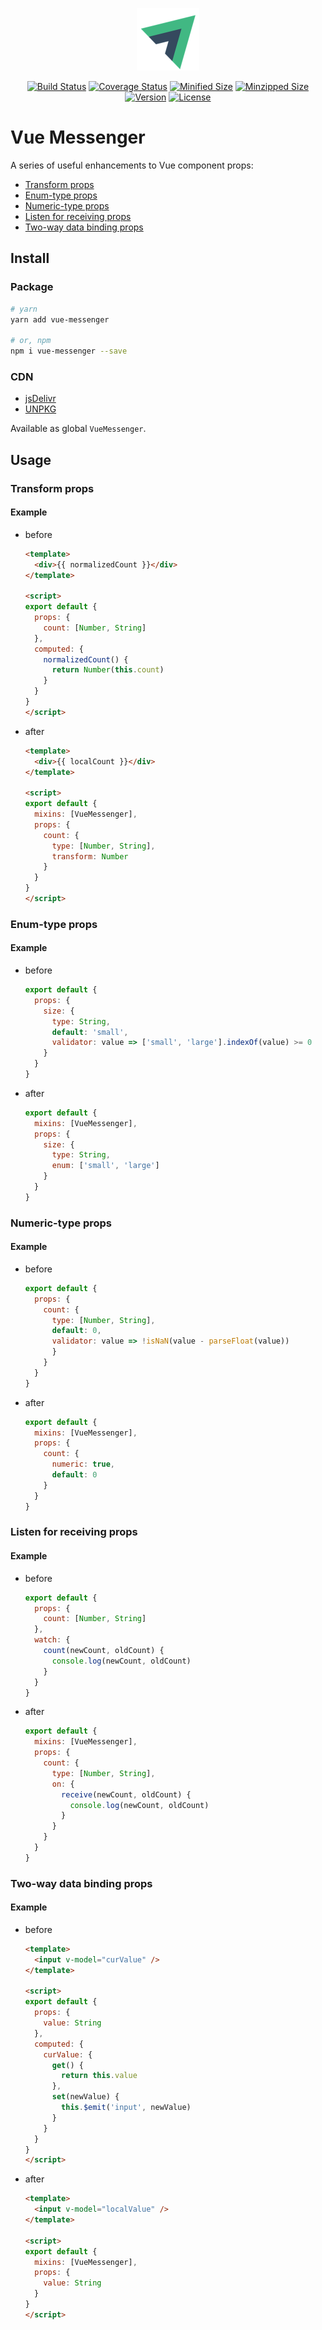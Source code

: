 <p align="center"><img width="100" src="./images/logo.png" alt="Vue Messenger logo"></p>

<p align="center">
  <a href="https://travis-ci.org/fjc0k/vue-messenger"><img src="https://travis-ci.org/fjc0k/vue-messenger.svg?branch=master" alt="Build Status"></a>
  <a href="https://codecov.io/gh/fjc0k/vue-messenger"><img src="https://codecov.io/gh/fjc0k/vue-messenger/branch/master/graph/badge.svg" alt="Coverage Status"></a>
  <a href="https://github.com/fjc0k/vue-messenger/blob/master/dist/vue-messenger.min.js"><img src="https://img.shields.io/badge/minzipped%20size-2.26%20KB-blue.svg?MIN" alt="Minified Size"></a>
  <a href="https://github.com/fjc0k/vue-messenger/blob/master/dist/vue-messenger.min.js"><img src="https://img.shields.io/badge/minified%20size-1.06%20KB-blue.svg?MZIP" alt="Minzipped Size"></a>
  <a href="https://www.npmjs.com/package/vue-messenger"><img src="https://img.shields.io/npm/v/vue-messenger.svg" alt="Version"></a>
  <a href="https://www.npmjs.com/package/vue-messenger"><img src="https://img.shields.io/npm/l/vue-messenger.svg" alt="License"></a>
</p>

# Vue Messenger

A series of useful enhancements to Vue component props:

- [Transform props](#transform-props)
- [Enum-type props](#enum-type-props)
- [Numeric-type props](#numeric-type-props)
- [Listen for receiving props](#listen-for-receiving-props)
- [Two-way data binding props](#two-way-data-binding-props)

## Install

### Package

```bash
# yarn
yarn add vue-messenger

# or, npm
npm i vue-messenger --save
```

### CDN

- [jsDelivr](//www.jsdelivr.com/package/npm/vue-messenger)
- [UNPKG](//unpkg.com/vue-messenger/dist/)

Available as global `VueMessenger`.

## Usage

### Transform props

#### Example

- before

    ```html
    <template>
      <div>{{ normalizedCount }}</div>
    </template>
    
    <script>
    export default {
      props: {
        count: [Number, String]
      },
      computed: {
        normalizedCount() {
          return Number(this.count)
        }
      }
    }
    </script>
    ```

- after

    ```html
    <template>
      <div>{{ localCount }}</div>
    </template>
    
    <script>
    export default {
      mixins: [VueMessenger],
      props: {
        count: {
          type: [Number, String],
          transform: Number
        }
      }
    }
    </script>
    ```

### Enum-type props

#### Example

- before

    ```js
    export default {
      props: {
        size: {
          type: String,
          default: 'small',
          validator: value => ['small', 'large'].indexOf(value) >= 0
        }
      }
    }
    ```

- after

    ```js
    export default {
      mixins: [VueMessenger],
      props: {
        size: {
          type: String,
          enum: ['small', 'large']
        }
      }
    }
    ```

### Numeric-type props

#### Example

- before

    ```js
    export default {
      props: {
        count: {
          type: [Number, String],
          default: 0,
          validator: value => !isNaN(value - parseFloat(value))
          }
        }
      }
    }
    ```

- after

    ```js
    export default {
      mixins: [VueMessenger],
      props: {
        count: {
          numeric: true,
          default: 0
        }
      }
    }
    ```

### Listen for receiving props

#### Example

- before

    ```js
    export default {
      props: {
        count: [Number, String]
      },
      watch: {
        count(newCount, oldCount) {
          console.log(newCount, oldCount)
        }
      }
    }
    ```

- after

    ```js
    export default {
      mixins: [VueMessenger],
      props: {
        count: {
          type: [Number, String],
          on: {
            receive(newCount, oldCount) {
              console.log(newCount, oldCount)
            }
          }
        }
      }
    }
    ```

### Two-way data binding props

#### Example

- before

    ```html
    <template>
      <input v-model="curValue" />
    </template>

    <script>
    export default {
      props: {
        value: String
      },
      computed: {
        curValue: {
          get() {
            return this.value
          },
          set(newValue) {
            this.$emit('input', newValue)
          }
        }
      }
    }
    </script>
    ```
  
- after

    ```html
    <template>
      <input v-model="localValue" />
    </template>

    <script>
    export default {
      mixins: [VueMessenger],
      props: {
        value: String
      }
    }
    </script>
    ```
